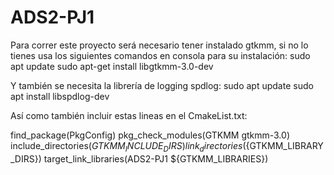 # ADS2-PJ1

Para correr este proyecto será necesario tener instalado gtkmm, si no lo tienes usa los siguientes comandos en consola para su instalación:
sudo apt update
sudo apt-get install libgtkmm-3.0-dev

Y también se necesita la librería de logging spdlog:
sudo apt update
sudo apt install libspdlog-dev


Así como también incluir estas lineas en el CmakeList.txt:

find_package(PkgConfig)
pkg_check_modules(GTKMM gtkmm-3.0)
include_directories(${GTKMM_INCLUDE_DIRS})
link_directories(${GTKMM_LIBRARY_DIRS})
target_link_libraries(ADS2-PJ1 ${GTKMM_LIBRARIES})
